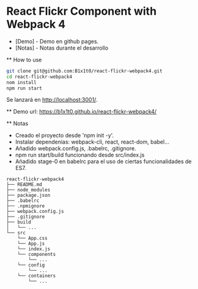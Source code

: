 # React Flickr Component with Webpack 4

* [Demo] - Demo en github pages.
* [Notas] - Notas durante el desarrollo

** How to use
```sh
git clone git@github.com:B1x1t0/react-flickr-webpack4.git
cd react-flickr-webpack4
nom install
npm run start
```
Se lanzará en [http://localhost:3001/](http://localhost:3001/).

** Demo
url: https://b1x1t0.github.io/react-flickr-webpack4/

** Notas
- Creado el proyecto desde 'npm init -y'.
- Instalar dependenias: webpack-cli, react, react-dom, babel...
- Añadido webpack.config.js, .babelrc, .gitignore.
- npm run start/build funcionando desde src/index.js
- Añadido stage-0 en babelrc para el uso de ciertas funcionalidades de ES7.

```
react-flickr-webpack4
├── README.md
├── node_modules
├── package.json
├── .babelrc
├── .npmignore
├── webpack.config.js
├── .gitignore
├── build
│   └── ...
└── src
    └── App.css
    └── App.js
    └── index.js
    └── components
        └── ...
    └── config
        └── ...
    └── containers
        └── ...
```